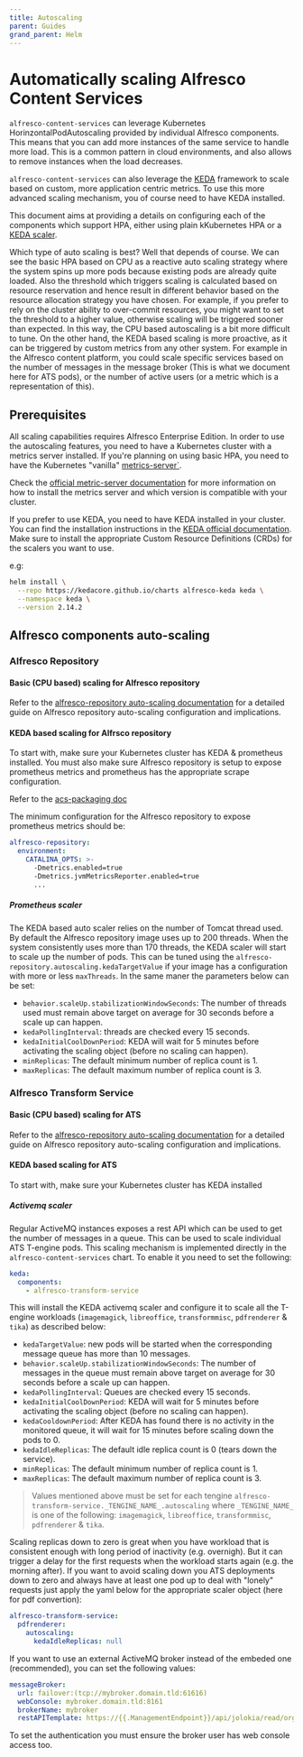 ```yaml
---
title: Autoscaling
parent: Guides
grand_parent: Helm
---
```


# Automatically scaling Alfresco Content Services

`alfresco-content-services` can leverage Kubernetes HorinzontalPodAutoscaling
provided by individual Alfresco components. This means that you can add more
instances of the same service to handle more load. This is a common pattern in
cloud environments, and also allows to remove instances when the load decreases.

`alfresco-content-services` can also leverage the [KEDA](https://keda.sh/)
framework to scale based on custom, more application centric metrics. To use
this more advanced scaling mechanism, you of course need to have KEDA installed.

This document aims at providing a details on configuring each of the components
which support HPA, either using plain kKubernetes HPA or a [KEDA
scaler](https://keda.sh/docs/latest/scalers/).

Which type of auto scaling is best?
Well that depends of course. We can see the basic HPA based on CPU as a reactive
auto scaling strategy where the system spins up more pods because existing pods
are already quite loaded. Also the threshold which triggers scaling is
calculated based on resource reservation and hence result in different behavior
based on the resource allocation strategy you have chosen. For example, if you
prefer to rely on the cluster ability to over-commit resources, you might want
to set the threshold to a higher value, otherwise scaling will be triggered
sooner than expected. In this way, the CPU based autoscaling is a bit more
difficult to tune.
On the other hand, the KEDA based scaling is more proactive, as it can be
triggered by custom metrics from any other system. For example in the Alfresco
content platform, you could scale specific services based on the number of
messages in the message broker (This is what we document here for ATS pods), or
the number of active users (or a metric which is a representation of this).

## Prerequisites

All scaling capabilities requires Alfresco Enterprise Edition.
In order to use the autoscaling features, you need to have a Kubernetes cluster
with a metrics server installed.
If you're planning on using basic HPA, you need to have the Kubernetes "vanilla"
[metrics-server`](https://github.com/kubernetes-sigs/metrics-server).

Check the [official metric-server
documentation](https://github.com/kubernetes-sigs/metrics-server) for more
information on how to install the metrics server and which version is compatible
with your cluster.

If you prefer to use KEDA, you need to have KEDA installed in your cluster. You
can find the installation instructions in the [KEDA official
documentation](https://keda.sh/docs/latest/deploy/). Make sure to install the
appropriate Custom Resource Definitions (CRDs) for the scalers you want to use.

e.g:

```bash
helm install \
  --repo https://kedacore.github.io/charts alfresco-keda keda \
  --namespace keda \
  --version 2.14.2
```

## Alfresco components auto-scaling

### Alfresco Repository

#### Basic (CPU based) scaling for Alfresco repository

Refer to the
[alfresco-repository auto-scaling
documentation](https://github.com/Alfresco/alfresco-helm-charts/blob/main/charts/alfresco-repository/docs/autoscaling.md)
for a detailed guide on Alfresco repository auto-scaling configuration and
implications.

#### KEDA based scaling for Alfrsco repository

To start with, make sure your Kubernetes cluster has KEDA & prometheus installed.
You must also make sure Alfresco repository is setup to expose prometheus
metrics and prometheus has the appropriate scrape configuration.

Refer to the [acs-packaging
doc](https://github.com/Alfresco/acs-packaging/tree/master/docs/micrometer)

The minimum configuration for the Alfresco repository to expose prometheus
metrics should be:

```yaml
alfresco-repository:
  environment:
    CATALINA_OPTS: >-
      -Dmetrics.enabled=true
      -Dmetrics.jvmMetricsReporter.enabled=true
      ...
```

##### Prometheus scaler

The KEDA based auto scaler relies on the number of Tomcat thread used. By
default the Alfresco repository image uses up to 200 threads. When the system
consistently uses more than 170 threads, the KEDA scaler will start to scale up
the number of pods. This can be tuned using the
`alfresco-repository.autoscaling.kedaTargetValue` if your image has a
configuration with more or less `maxThreads`.
In the same maner the parameters below can be set:

* `behavior.scaleUp.stabilizationWindowSeconds`: The number of threads used must
  remain above target on average for 30 seconds before a scale up can happen.
* `kedaPollingInterval`: threads are checked every 15 seconds.
* `kedaInitialCoolDownPeriod`: KEDA will wait for 5 minutes before activating
  the scaling object (before no scaling can happen).
* `minReplicas`: The default minimum number of replica count is 1.
* `maxReplicas`: The default maximum number of replica count is 3.

### Alfresco Transform Service

#### Basic (CPU based) scaling for ATS

Refer to the
[alfresco-repository auto-scaling
documentation](https://github.com/Alfresco/alfresco-helm-charts/blob/main/charts/alfresco-transform-service/docs/autoscaling.md)
for a detailed guide on Alfresco repository auto-scaling configuration and
implications.

#### KEDA based scaling for ATS

To start with, make sure your Kubernetes cluster has KEDA installed

##### Activemq scaler

Regular ActiveMQ instances exposes a rest API which can be used to get the
number of messages in a queue. This can be used to scale individual ATS T-engine
pods. This scaling mechanism is implemented directly in the
`alfresco-content-services` chart. To enable it you need to set the following:

```yaml
keda:
  components:
    - alfresco-transform-service
```

This will install the KEDA activemq scaler and configure it to scale all the
T-engine workloads (`imagemagick`, `libreoffice`, `transformmisc`, `pdfrenderer`
& `tika`) as described below:

* `kedaTargetValue`: new pods will be started when the corresponding message
  queue has more than 10 messages.
* `behavior.scaleUp.stabilizationWindowSeconds`: The number of messages in the
  queue must remain above target on average for 30 seconds before a scale up can
  happen.
* `kedaPollingInterval`: Queues are checked every 15 seconds.
* `kedaInitialCoolDownPeriod`: KEDA will wait for 5 minutes before activating
  the scaling object (before no scaling can happen).
* `kedaCooldownPeriod`: After KEDA has found there is no activity in the
  monitored queue, it will wait for 15 minutes before scaling down the pods to
  0.
* `kedaIdleReplicas`: The default idle replica count is 0 (tears down the
  service).
* `minReplicas`: The default minimum number of replica count is 1.
* `maxReplicas`: The default maximum number of replica count is 3.

> Values mentioned above must be set for each tengine
> `alfresco-transform-service._TENGINE_NAME_.autoscaling` where `_TENGINE_NAME_`
> is one of the following: `imagemagick`, `libreoffice`, `transformmisc`,
> `pdfrenderer` & `tika`.

Scaling replicas down to zero is great when you have workload that is consistent
enough with long period of inactivity (e.g. overnigh). But it can trigger a
delay for the first requests when the workload starts again (e.g. the morning
after). If you want to avoid scaling down you ATS deployments down to zero and
always have at least one pod up to deal with "lonely" requests just apply the
yaml below for the appropriate scaler object (here for pdf convertion):

```yaml
alfresco-transform-service:
  pdfrenderer:
    autoscaling:
      kedaIdleReplicas: null
```

If you want to use an external ActiveMQ broker instead of the embeded one
(recommended), you can set the following values:

```yaml
messageBroker:
  url: failover:(tcp://mybroker.domain.tld:61616)
  webConsole: mybroker.domain.tld:8161
  brokerName: mybroker
  restAPITemplate: https://{{.ManagementEndpoint}}/api/jolokia/read/org.apache.activemq:type=Broker,brokerName={{.BrokerName}},destinationType=Queue,destinationName={{.DestinationName}}/QueueSize
```

To set the authentication you must ensure the broker user has web console access
too.
